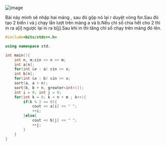 ![image](https://github.com/Llam-a/Practice_Cpp/assets/115911041/316a1d80-a70a-4565-b806-1c79da2a24ab)

Bài này mình sẽ nhập hai mảng , sau đó gộp nó lại r duyệt vòng for.Sau đó tạo 2 biến i và j chạy lần lượt trên mảng a và b.Nếu chỉ số chia hết cho 2 thì in ra a[i] ngược lại in ra b[j].Sau khi in thì tăng chỉ số chạy trên mảng đó lên.

```cpp
#include<bits/stdc++.h>

using namespace std;

int main(){
    int n, m;cin >> n >> m;
    int a[n];
    for(int &x : a) cin >> x;
    int b[n];
    for(int &x : b) cin >> x;
    sort(a, a + n);
    sort(b, b + n, greater<int>());
    int i = 0; int j = 0;
    for(int k = 0; k < n + m ; k++){
        if(k % 2 == 0){
            cout << a[i] << " ";
            ++i;
        }else{
            cout << b[j] << " ";
            ++j;
        }
    }
}
```
